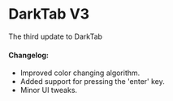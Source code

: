 <h1>DarkTab V3</h1>
<p>The third update to DarkTab</p>

<h4>Changelog:</h4>
<ul>
<li>Improved color changing algorithm.</li>
<li>Added support for pressing the 'enter' key.</li>
<li>Minor UI tweaks.</li>
</ul>
